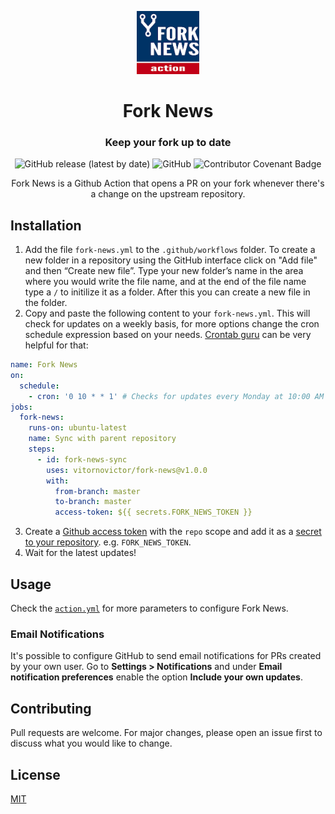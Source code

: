 <p align="center">
  <img src="logo.png" alt="logo" width="20%"/>
</p>
<h1 align="center">
  Fork News
</h1>
<h3 align="center">
  Keep your fork up to date
</h3>
<p align="center">
  <img alt="GitHub release (latest by date)" src="https://img.shields.io/github/v/release/VitorNoVictor/fork-news">
  <img alt="GitHub" src="https://img.shields.io/github/license/VitorNoVictor/fork-news">
  <img src="https://img.shields.io/badge/Contributor%20Covenant-v2.0%20adopted-ff69b4.svg" alt="Contributor Covenant Badge">
</p>

<p align="center">
  Fork News is a Github Action that opens a PR on your fork whenever there's a change on the upstream repository. 
</p>

## Installation

1. Add the file `fork-news.yml` to the `.github/workflows` folder. To create a new folder in a repository using the GitHub interface click on "Add file" and then “Create new file”. Type your new folder’s name in the area where you would write the file name, and at the end of the file name type a `/` to initilize it as a folder. After this you can create a new file in the folder.
2. Copy and paste the following content to your `fork-news.yml`. This will check for updates on a weekly basis, for more options change the cron schedule expression based on your needs. [Crontab guru](https://crontab.guru/) can be very helpful for that:

```yaml
name: Fork News
on:
  schedule:
    - cron: '0 10 * * 1' # Checks for updates every Monday at 10:00 AM
jobs:
  fork-news:
    runs-on: ubuntu-latest
    name: Sync with parent repository
    steps:
      - id: fork-news-sync
        uses: vitornovictor/fork-news@v1.0.0
        with:
          from-branch: master
          to-branch: master
          access-token: ${{ secrets.FORK_NEWS_TOKEN }}
```

3. Create a [Github access token](https://docs.github.com/en/free-pro-team@latest/github/authenticating-to-github/creating-a-personal-access-token) with the `repo` scope and add it as a [secret to your repository](https://docs.github.com/en/free-pro-team@latest/actions/reference/encrypted-secrets#creating-encrypted-secrets-for-a-repository). e.g. `FORK_NEWS_TOKEN`.
4. Wait for the latest updates!

## Usage

Check the [`action.yml`](https://github.com/VitorNoVictor/fork-news/blob/main/action.yml) for more parameters to configure Fork News. 

### Email Notifications

It's possible to configure GitHub to send email notifications for PRs created by your own user. Go to __Settings > Notifications__ and under __Email notification preferences__ enable the option __Include your own updates__.

## Contributing

Pull requests are welcome. For major changes, please open an issue first to discuss what you would like to change.

## License
[MIT](https://choosealicense.com/licenses/mit/)
